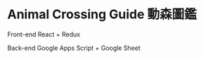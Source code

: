 # Animal Crossing Guide 動森圖鑑
 
Front-end
    React + Redux

Back-end
    Google Apps Script + Google Sheet